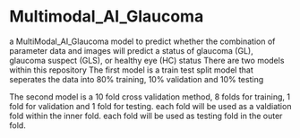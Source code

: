 # Multimodal_AI_Glaucoma
a MultiModal_AI_Glaucoma model to predict whether the combination of parameter data and images will predict a status of glaucoma (GL), glaucoma suspect (GLS), or healthy eye (HC) status
There are two models within this repository
The first model is a train test split model that seperates the data into 80% training, 10% validation and 10% testing

The second model is a 10 fold cross validation method, 8 folds for training, 1 fold for validation and 1 fold for testing.
each fold will be used as a valdiation fold within the inner fold.
each fold will be used as testing fold in the outer fold.

